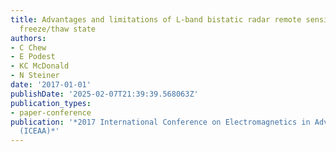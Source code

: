 ```yaml
---
title: Advantages and limitations of L-band bistatic radar remote sensing of landscape
  freeze/thaw state
authors:
- C Chew
- E Podest
- KC McDonald
- N Steiner
date: '2017-01-01'
publishDate: '2025-02-07T21:39:39.568063Z'
publication_types:
- paper-conference
publication: '*2017 International Conference on Electromagnetics in Advanced Applications
  (ICEAA)*'
---
```

